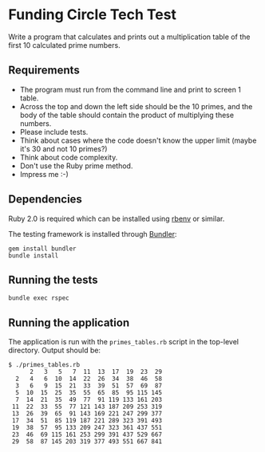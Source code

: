 # Funding Circle Tech Test

Write a program that calculates and prints out a multiplication table of the first 10 calculated prime numbers.


## Requirements

* The program must run from the command line and print to screen 1 table.
* Across the top and down the left side should be the 10 primes, and the body of the table should contain the product of multiplying these numbers.
* Please include tests.
* Think about cases where the code doesn't know the upper limit (maybe it's 30 and not 10 primes?)
* Think about code complexity.
* Don't use the Ruby prime method.
* Impress me :-)


## Dependencies

Ruby 2.0 is required which can be installed using [rbenv](https://github.com/sstephenson/rbenv) or similar.

The testing framework is installed through [Bundler](http://bundler.io/):

	gem install bundler
	bundle install


## Running the tests

	bundle exec rspec


## Running the application

The application is run with the ``primes_tables.rb`` script in the top-level directory. Output should be:

	$ ./primes_tables.rb
	      2   3   5   7  11  13  17  19  23  29
	  2   4   6  10  14  22  26  34  38  46  58
	  3   6   9  15  21  33  39  51  57  69  87
	  5  10  15  25  35  55  65  85  95 115 145
	  7  14  21  35  49  77  91 119 133 161 203
	 11  22  33  55  77 121 143 187 209 253 319
	 13  26  39  65  91 143 169 221 247 299 377
	 17  34  51  85 119 187 221 289 323 391 493
	 19  38  57  95 133 209 247 323 361 437 551
	 23  46  69 115 161 253 299 391 437 529 667
	 29  58  87 145 203 319 377 493 551 667 841
